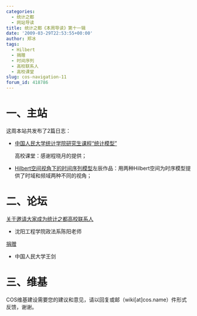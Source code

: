 ```yaml
---
categories:
  - 统计之都
  - 网站导读
title: 统计之都《本周导读》第十一辑
date: '2009-03-29T22:53:55+00:00'
author: 郑冰
tags:
  - Hilbert
  - 捐赠
  - 时间序列
  - 高校联系人
  - 高校课堂
slug: cos-navigation-11
forum_id: 418786
---
```


# 一、主站

这周本站共发布了2篇日志：

  * [中国人民大学统计学院研究生课程“统计模型”](/2009/03/ruc-stat-grad-stat-models/)

    高校课堂：感谢程晓月的提供；
  * [Hilbert空间视角下的时间序列模型](/2009/03/hilbert/)左辰作品：用两种Hilbert空间为时序模型提供了时域和频域两种不同的视角；
<!--more-->

# 二、论坛

[关于邀请大家成为统计之都高校联系人](https://cos.name/cn/topic/13026)

  * 沈阳工程学院政法系陈阳老师

[捐赠](https://cos.name/donate/)

  * 中国人民大学王剑

# 三、维基

COS维基建设需要您的建议和意见，请以回复或邮（wiki[at]cos.name）件形式反馈，谢谢。
